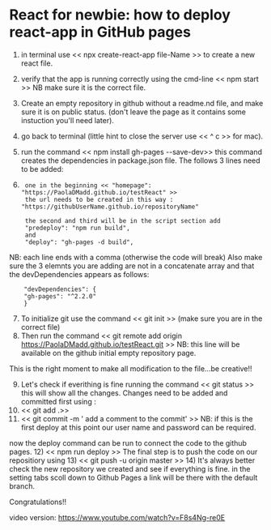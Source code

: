 # React for newbie: how to deploy react-app in GitHub pages


1) in terminal use << npx create-react-app file-Name >> to create a new react file.
2) verify that the app is running correctly using the cmd-line << npm start >> NB make sure it is the correct file.
3) Create an empty repository in github without a readme.nd file, and make sure it is on public status. (don't leave the page as it contains some instuction you'll need later).
4) go back to terminal (little hint to close the server use << ^ c >> for mac).
5) run the command << npm install gh-pages --save-dev>>
this command creates the dependencies in package.json file. The follows 3 lines need to be added:

6)      one in the beginning << "homepage": "https://PaolaDMadd.github.io/testReact" >> 
        the url needs to be created in this way : "https://githubUserName.github.io/repositoryName"

        the second and third will be in the script section add  
        "predeploy": "npm run build", 
        and
        "deploy": "gh-pages -d build",

NB:     each line ends with a comma (otherwise the code will break)
        Also make sure the 3 elemnts you are adding are not in a concatenate array and that the devDependencies         appears as follows:
        
        "devDependencies": {
        "gh-pages": "^2.2.0"
        }

7) To initialize git use the command << git init >> (make sure you are in the correct file)
8) Then run the command << git remote add origin https://PaolaDMadd.github.io/testReact.git >> NB: this line will be available on the github initial empty repository page.

This is the right moment to make all modification to the file...be creative!!

9) Let's check if everithing is fine running the command << git status >> this will show all the changes.
   Changes need to be added and committed first using : 
10) << git add .>> 
11) << git commit -m ' add a comment to the commit' >>
    NB: if this is the first deploy at this point our user name and password can be required.

now the deploy command can be run to connect the code to the github pages.
12) << npm run deploy >> 
The final step is to push the code on our repositiory using
13) << git push -u origin master >>
14) It's always better check the new repository we created and see if everything is fine. 
    in the setting tabs scoll down to Github Pages a link will be there with the default branch.
   
Congratulations!! 

video version:  https://www.youtube.com/watch?v=F8s4Ng-re0E
